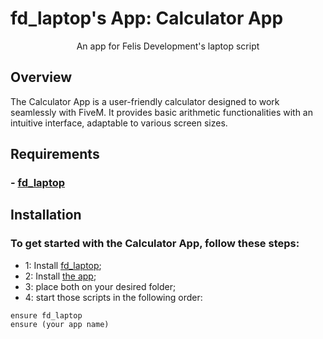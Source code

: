 # fd_laptop's App: Calculator App

<p align="center">
  An app for Felis Development's laptop script
</p>

## Overview

The Calculator App is a user-friendly calculator designed to work seamlessly with FiveM. It provides basic arithmetic functionalities with an intuitive interface, adaptable to various screen sizes.

## **Requirements**
### - **[fd_laptop](https://github.com/FelisDevelopment/fd_laptop)**

## **Installation**

### To get started with the Calculator App, follow these steps:

- 1: Install [fd_laptop](https://github.com/FelisDevelopment/fd_laptop);
- 2: Install [the app](https://github.com/FelisDevelopment/fd_laptop);
- 3: place both on your desired folder;
- 4: start those scripts in the following order:
```
ensure fd_laptop
ensure (your app name)
```